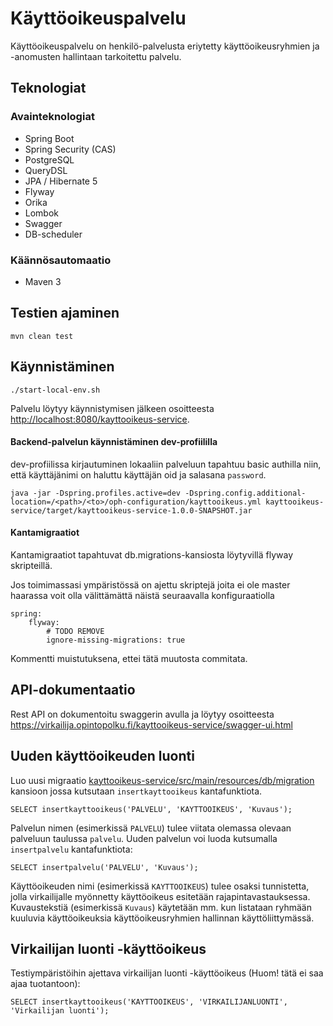 # Käyttöoikeuspalvelu

Käyttöoikeuspalvelu on henkilö-palvelusta eriytetty käyttöoikeusryhmien ja -anomusten hallintaan tarkoitettu palvelu.

## Teknologiat

### Avainteknologiat

* Spring Boot
* Spring Security (CAS)
* PostgreSQL
* QueryDSL
* JPA / Hibernate 5
* Flyway
* Orika
* Lombok
* Swagger
* DB-scheduler

### Käännösautomaatio
* Maven 3

## Testien ajaminen

    mvn clean test

## Käynnistäminen

    ./start-local-env.sh

Palvelu löytyy käynnistymisen jälkeen osoitteesta <http://localhost:8080/kayttooikeus-service>.

#### Backend-palvelun käynnistäminen dev-profiililla
dev-profiilissa kirjautuminen lokaaliin palveluun tapahtuu basic authilla niin, että käyttäjänimi on haluttu käyttäjän oid ja salasana `password`.

    java -jar -Dspring.profiles.active=dev -Dspring.config.additional-location=/<path>/<to>/oph-configuration/kayttooikeus.yml kayttooikeus-service/target/kayttooikeus-service-1.0.0-SNAPSHOT.jar


#### Kantamigraatiot

Kantamigraatiot tapahtuvat db.migrations-kansiosta löytyvillä flyway skripteillä.

Jos toimimassasi ympäristössä on ajettu skriptejä joita ei ole master haarassa voit olla välittämättä näistä seuraavalla konfiguraatiolla

    spring:
        flyway:
            # TODO REMOVE
            ignore-missing-migrations: true

Kommentti muistutuksena, ettei tätä muutosta commitata.

## API-dokumentaatio

Rest API on dokumentoitu swaggerin avulla ja löytyy osoitteesta https://virkailija.opintopolku.fi/kayttooikeus-service/swagger-ui.html

## Uuden käyttöoikeuden luonti

Luo uusi migraatio [kayttooikeus-service/src/main/resources/db/migration](kayttooikeus-service/src/main/resources/db/migration)
kansioon jossa kutsutaan `insertkayttooikeus` kantafunktiota.

```
SELECT insertkayttooikeus('PALVELU', 'KAYTTOOIKEUS', 'Kuvaus');
```

Palvelun nimen (esimerkissä `PALVELU`) tulee viitata olemassa olevaan
palveluun taulussa `palvelu`. Uuden palvelun voi luoda kutsumalla `insertpalvelu`  kantafunktiota:

```
SELECT insertpalvelu('PALVELU', 'Kuvaus');
```

Käyttöoikeuden nimi (esimerkissä `KAYTTOOIKEUS`)
tulee osaksi tunnistetta, jolla virkailijalle myönnetty käyttöoikeus esitetään
rajapintavastauksessa. Kuvaustekstiä (esimerkissä `Kuvaus`) käytetään mm. kun
listataan ryhmään kuuluvia käyttöoikeuksia käyttöoikeusryhmien hallinnan
käyttöliittymässä.

## Virkailijan luonti -käyttöoikeus

Testiympäristöihin ajettava virkailijan luonti -käyttöoikeus (Huom! tätä ei saa ajaa tuotantoon):

```
SELECT insertkayttooikeus('KAYTTOOIKEUS', 'VIRKAILIJANLUONTI', 'Virkailijan luonti');
```
